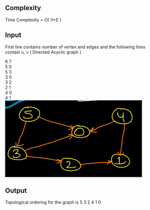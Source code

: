 ## Complexity

Time Complexity = O( V+E )

## Input

First line contains number of vertex and edges and the following lines contain u, v ( Directed Acyclic graph )

6 7  
5 0  
5 3  
3 0   
3 2  
2 1  
4 0  
4 1  
![input](https://github.com/nagulan23/Algorithms/blob/main/Graphs/Cache%20for%20images/Screenshot%202020-12-29%20123943.png)
## Output

Topological ordering for the graph is 5 3 2 4 1 0
